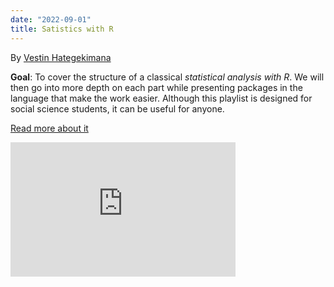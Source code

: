 ```yaml
---
date: "2022-09-01" 
title: Satistics with R
---
```


By [Vestin Hategekimana ](https://twitter.com/combledejoie)


**Goal**: To cover the structure of a classical _statistical analysis with R_. We will then go into more depth on each part while presenting packages in the language that make the work easier. Although this playlist is designed for social science students, it can be useful for anyone.

[Read more about it](https://www.youtube.com/playlist?list=PLSYhtt87oGAJi590N7JzclMpJC2IjzPOr)


<iframe width="360" height="215" src="https://www.youtube.com/embed/c4WkVrs1rKU?list=PLSYhtt87oGAJi590N7JzclMpJC2IjzPOr" title="R Statistique - 1. Plan de recherche et préparation des données" frameborder="0" allow="accelerometer; autoplay; clipboard-write; encrypted-media; gyroscope; picture-in-picture; web-share" allowfullscreen></iframe>
